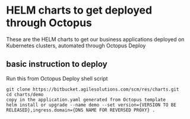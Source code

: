 # HELM charts to get deployed through Octopus
These are the HELM charts to get our business applications deployed on Kubernetes clusters, automated through Octopus Deploy
 

## basic instruction to deploy
Run this from Octopus Deploy shell script

```
git clone https://bitbucket.agilesolutions.com/scm/res/charts.git
cd charts/demo
copy in the application.yaml generated from Octopus template
helm install or upgrade --name demo --set version={VERSION TO BE RELEASED},ingress.domain={DNS NAME FOR REVERSED PROXY} .
```
